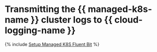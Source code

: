 # Transmitting the {{ managed-k8s-name }} cluster logs to {{ cloud-logging-name }}

{% include [Setup Managed K8S Fluent Bit](../../_includes/tutorials/k8s-fluent-bit-logging.md) %}